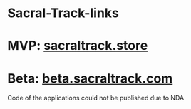 # Sacral-Track-links
# MVP: <a href='https://www.sacraltrack.store/'>sacraltrack.store</a>
# Beta: <a href='beta.sacraltrack.com'>beta.sacraltrack.com</a>

Сode of the applications could not be published due to NDA
